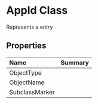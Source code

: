 # AppId Class

Represents a <see cref="T:ACadSharp.Tables.AppId" /> entry

## Properties

| Name | Summary | 
| :- | :- | 
| ObjectType |  | 
| ObjectName |  | 
| SubclassMarker |  | 

